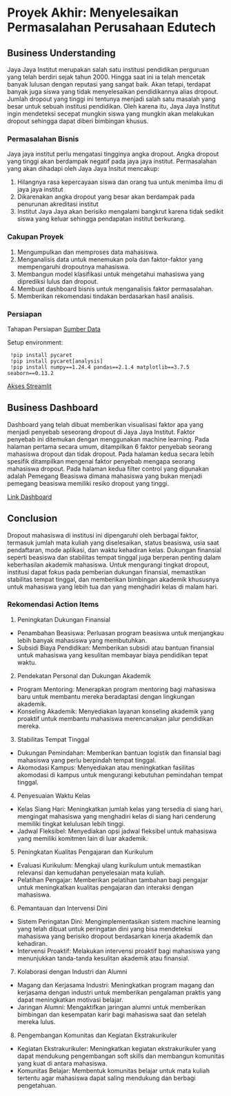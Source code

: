 # Proyek Akhir: Menyelesaikan Permasalahan Perusahaan Edutech

## Business Understanding
Jaya Jaya Institut merupakan salah satu institusi pendidikan perguruan yang telah berdiri sejak tahun 2000. Hingga saat ini ia telah mencetak banyak lulusan dengan reputasi yang sangat baik. Akan tetapi, terdapat banyak juga siswa yang tidak menyelesaikan pendidikannya alias dropout. Jumlah dropout yang tinggi ini tentunya menjadi salah satu masalah yang besar untuk sebuah institusi pendidikan. Oleh karena itu, Jaya Jaya Institut ingin mendeteksi secepat mungkin siswa yang mungkin akan melakukan dropout sehingga dapat diberi bimbingan khusus.

### Permasalahan Bisnis
Jaya jaya institut perlu mengatasi tingginya angka dropout. Angka dropout yang tinggi akan berdampak negatif pada jaya jaya institut. 
Permasalahan yang akan dihadapi oleh Jaya Jaya Insitut mencakup:
1. Hilangnya rasa kepercayaan siswa dan orang tua untuk menimba ilmu di jaya jaya institut
2. Dikarenakan angka dropout yang besar akan berdampak pada penurunan akreditasi institut
3. Institut Jaya Jaya akan berisiko mengalami bangkrut karena tidak sedikit siswa yang keluar sehingga pendapatan institut berkurang.
   
### Cakupan Proyek
1. Mengumpulkan dan memproses data mahasiswa.
2. Menganalisis data untuk menemukan pola dan faktor-faktor yang mempengaruhi dropoutnya mahasiswa.
3. Membangun model klasifikasi untuk mengetahui mahasiswa yang diprediksi lulus dan dropout.
4. Membuat dashboard bisnis untuk menganalisis faktor permasalahan.
5. Memberikan rekomendasi tindakan berdasarkan hasil analisis.

### Persiapan

Tahapan Persiapan
[Sumber Data](https://github.com/dicodingacademy/dicoding_dataset/blob/main/students_performance/data.csv)

Setup environment:

    
     !pip install pycaret
     !pip install pycaret[analysis]
     !pip install numpy==1.24.4 pandas==2.1.4 matplotlib==3.7.5 seaborn==0.13.2
    
[Akses Streamlit](https://edutech-student-performance.streamlit.app)
## Business Dashboard
Dashboard yang telah dibuat memberikan visualisasi faktor apa yang menjadi penyebab seseorang dropout di Jaya Jaya Institut. Faktor penyebab ini ditemukan dengan menggunakan machine learning. 
Pada halaman pertama secara umum, ditampilkan 6 faktor penyebab seorang mahasiswa dropout dan tidak dropout. Pada halaman kedua secara lebih spesifik ditampilkan mengenai faktor penyebab mengapa seorang mahasiswa dropout.
Pada halaman kedua filter control yang digunakan adalah Pemegang Beasiswa dimana mahasiswa yang bukan menjadi pemegang beasiswa memiliki resiko dropout yang tinggi.

[Link Dashboard](https://lookerstudio.google.com/reporting/43604ee8-2211-456d-9455-23008531ffb2)

## Conclusion
Dropout mahasiswa di institusi ini dipengaruhi oleh berbagai faktor, termasuk jumlah mata kuliah yang diselesaikan, status beasiswa, usia saat pendaftaran, mode aplikasi, dan waktu kehadiran kelas. Dukungan finansial seperti beasiswa dan stabilitas tempat tinggal juga berperan penting dalam keberhasilan akademik mahasiswa. Untuk mengurangi tingkat dropout, institusi dapat fokus pada pemberian dukungan finansial, memastikan stabilitas tempat tinggal, dan memberikan bimbingan akademik khususnya untuk mahasiswa yang lebih tua dan yang menghadiri kelas di malam hari.

### Rekomendasi Action Items

1. Peningkatan Dukungan Finansial
* Penambahan Beasiswa: Perluasan program beasiswa untuk menjangkau lebih banyak mahasiswa yang membutuhkan.
* Subsidi Biaya Pendidikan: Memberikan subsidi atau bantuan finansial untuk mahasiswa yang kesulitan membayar biaya pendidikan tepat waktu.
2. Pendekatan Personal dan Dukungan Akademik
* Program Mentoring: Menerapkan program mentoring bagi mahasiswa baru untuk membantu mereka beradaptasi dengan lingkungan akademik.
* Konseling Akademik: Menyediakan layanan konseling akademik yang proaktif untuk membantu mahasiswa merencanakan jalur pendidikan mereka.
3. Stabilitas Tempat Tinggal
* Dukungan Pemindahan: Memberikan bantuan logistik dan finansial bagi mahasiswa yang perlu berpindah tempat tinggal.
* Akomodasi Kampus: Menyediakan atau meningkatkan fasilitas akomodasi di kampus untuk mengurangi kebutuhan pemindahan tempat tinggal.
4. Penyesuaian Waktu Kelas
* Kelas Siang Hari: Meningkatkan jumlah kelas yang tersedia di siang hari, mengingat mahasiswa yang menghadiri kelas di siang hari cenderung memiliki tingkat kelulusan lebih tinggi.
* Jadwal Fleksibel: Menyediakan opsi jadwal fleksibel untuk mahasiswa yang memiliki komitmen lain di luar akademik.
5. Peningkatan Kualitas Pengajaran dan Kurikulum
* Evaluasi Kurikulum: Mengkaji ulang kurikulum untuk memastikan relevansi dan kemudahan penyelesaian mata kuliah.
* Pelatihan Pengajar: Memberikan pelatihan tambahan bagi pengajar untuk meningkatkan kualitas pengajaran dan interaksi dengan mahasiswa.
6. Pemantauan dan Intervensi Dini
* Sistem Peringatan Dini: Mengimplementasikan sistem machine learning yang telah dibuat untuk peringatan dini yang bisa mendeteksi mahasiswa yang berisiko dropout berdasarkan kinerja akademik dan kehadiran.
* Intervensi Proaktif: Melakukan intervensi proaktif bagi mahasiswa yang menunjukkan tanda-tanda kesulitan akademik atau finansial.
7. Kolaborasi dengan Industri dan Alumni
* Magang dan Kerjasama Industri: Meningkatkan program magang dan kerjasama dengan industri untuk memberikan pengalaman praktis yang dapat meningkatkan motivasi belajar.
* Jaringan Alumni: Mengaktifkan jaringan alumni untuk memberikan bimbingan dan kesempatan karir bagi mahasiswa saat dan setelah mereka lulus.
8. Pengembangan Komunitas dan Kegiatan Ekstrakurikuler
* Kegiatan Ekstrakurikuler: Meningkatkan kegiatan ekstrakurikuler yang dapat mendukung pengembangan soft skills dan membangun komunitas yang kuat di antara mahasiswa.
* Komunitas Belajar: Membentuk komunitas belajar untuk mata kuliah tertentu agar mahasiswa dapat saling mendukung dan berbagi pengetahuan.
